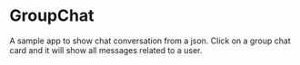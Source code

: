 # GroupChat
A sample app to show chat conversation from a json.
Click on a group chat card and it will show all messages related to a user.
